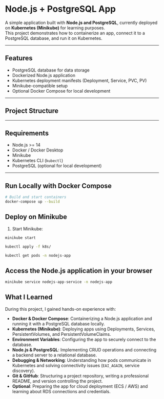 # Node.js + PostgreSQL App

A simple application built with **Node.js and PostgreSQL**, currently deployed on **Kubernetes (Minikube)** for learning purposes.  
This project demonstrates how to containerize an app, connect it to a PostgreSQL database, and run it on Kubernetes.

---

## Features

- PostgreSQL database for data storage
- Dockerized Node.js application
- Kubernetes deployment manifests (Deployment, Service, PVC, PV)
- Minikube-compatible setup
- Optional Docker Compose for local development

---

## Project Structure

---

## Requirements

- Node.js >= 14  
- Docker / Docker Desktop  
- Minikube  
- Kubernetes CLI (`kubectl`)  
- PostgreSQL (optional for local development)

---

## Run Locally with Docker Compose

```bash
# Build and start containers
docker-compose up --build
```

## Deploy on Minikube

1. Start Minikube:

```bash
minikube start

kubectl apply -f k8s/

kubectl get pods -n nodejs-app
```
## Access the Node.js application in your browser
```bash
minikube service nodejs-app-service -n nodejs-app
```

## What I Learned

During this project, I gained hands-on experience with:

- **Docker & Docker Compose**: Containerizing a Node.js application and running it with a PostgreSQL database locally.
- **Kubernetes (Minikube)**: Deploying apps using Deployments, Services, PersistentVolumes, and PersistentVolumeClaims.
- **Environment Variables**: Configuring the app to securely connect to the database.
- **Node.js & PostgreSQL**: Implementing CRUD operations and connecting a backend server to a relational database.
- **Debugging & Networking**: Understanding how pods communicate in Kubernetes and solving connectivity issues (`EAI_AGAIN`, service discovery).
- **Git & GitHub**: Structuring a project repository, writing a professional README, and version controlling the project.
- **Optional**: Preparing the app for cloud deployment (ECS / AWS) and learning about RDS connections and credentials.




















